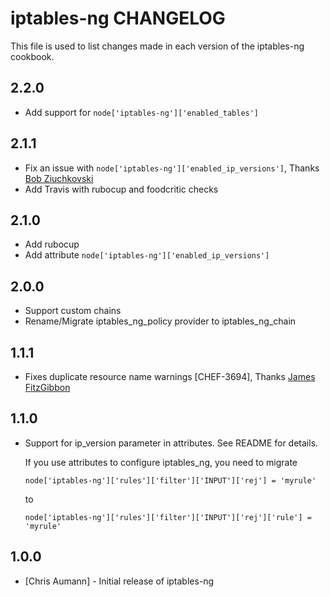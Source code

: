 iptables-ng CHANGELOG
=====================

This file is used to list changes made in each version of the iptables-ng cookbook.

2.2.0
-----

- Add support for `node['iptables-ng']['enabled_tables']`


2.1.1
-----

- Fix an issue with `node['iptables-ng']['enabled_ip_versions']`, Thanks [Bob Ziuchkovski](https://github.com/ziuchkovski)
- Add Travis with rubocup and foodcritic checks

2.1.0
-----

- Add rubocup
- Add attribute `node['iptables-ng']['enabled_ip_versions']`


2.0.0
-----

- Support custom chains
- Rename/Migrate iptables\_ng\_policy provider to iptables\_ng\_chain

1.1.1
-----

- Fixes duplicate resource name warnings [CHEF-3694], Thanks [James FitzGibbon](http://github.com/jf647)

1.1.0
-----

- Support for ip\_version parameter in attributes. See README for details.

  If you use attributes to configure iptables\_ng, you need to migrate

  ```node['iptables-ng']['rules']['filter']['INPUT']['rej'] = 'myrule'```

  to

  ```node['iptables-ng']['rules']['filter']['INPUT']['rej']['rule'] = 'myrule'```


1.0.0
-----
- [Chris Aumann] - Initial release of iptables-ng
